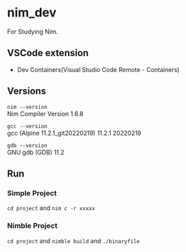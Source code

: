 # nim_dev  

For Studying Nim.

## VSCode extension
 - Dev Containers(Visual Studio Code Remote - Containers)

## Versions  

`nim --version`  
Nim Compiler Version 1.6.8  

`gcc --version`  
gcc (Alpine 11.2.1_git20220219) 11.2.1 20220219  

`gdb --version`  
GNU gdb (GDB) 11.2  

## Run  

### Simple Project  

`cd project` and `nim c -r xxxxx`  

### Nimble Project  

`cd project` and `nimble build` and `./binaryfile`  